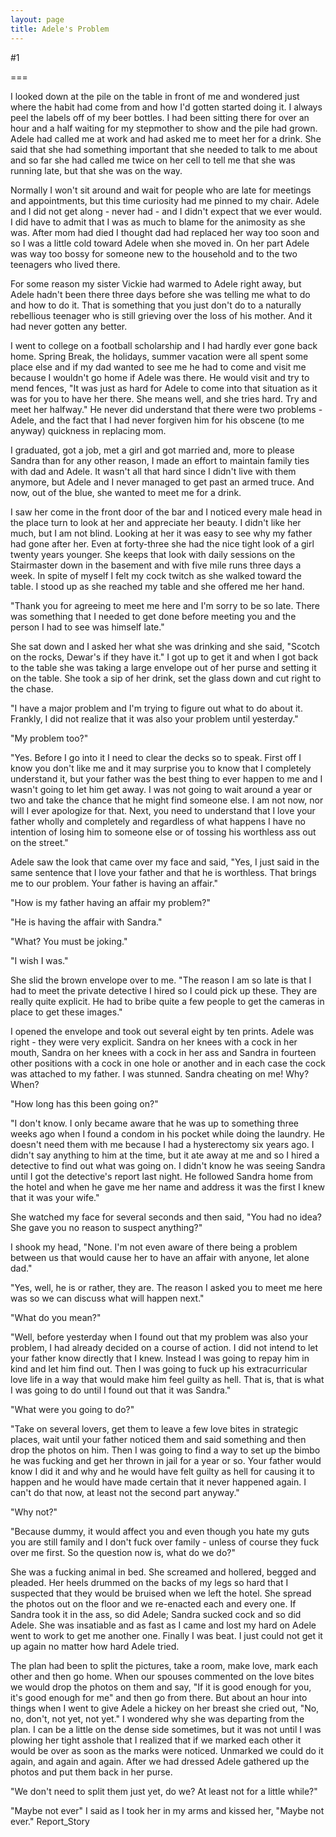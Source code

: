 ```yaml
---
layout: page
title: Adele's Problem
---
```

#1 

===

I looked down at the pile on the table in front of me and wondered just where the habit had come from and how I'd gotten started doing it. I always peel the labels off of my beer bottles. I had been sitting there for over an hour and a half waiting for my stepmother to show and the pile had grown. Adele had called me at work and had asked me to meet her for a drink. She said that she had something important that she needed to talk to me about and so far she had called me twice on her cell to tell me that she was running late, but that she was on the way. 

Normally I won't sit around and wait for people who are late for meetings and appointments, but this time curiosity had me pinned to my chair. Adele and I did not get along - never had - and I didn't expect that we ever would. I did have to admit that I was as much to blame for the animosity as she was. After mom had died I thought dad had replaced her way too soon and so I was a little cold toward Adele when she moved in. On her part Adele was way too bossy for someone new to the household and to the two teenagers who lived there. 

For some reason my sister Vickie had warmed to Adele right away, but Adele hadn't been there three days before she was telling me what to do and how to do it. That is something that you just don't do to a naturally rebellious teenager who is still grieving over the loss of his mother. And it had never gotten any better. 

I went to college on a football scholarship and I had hardly ever gone back home. Spring Break, the holidays, summer vacation were all spent some place else and if my dad wanted to see me he had to come and visit me because I wouldn't go home if Adele was there. He would visit and try to mend fences, "It was just as hard for Adele to come into that situation as it was for you to have her there. She means well, and she tries hard. Try and meet her halfway." He never did understand that there were two problems - Adele, and the fact that I had never forgiven him for his obscene (to me anyway) quickness in replacing mom. 

I graduated, got a job, met a girl and got married and, more to please Sandra than for any other reason, I made an effort to maintain family ties with dad and Adele. It wasn't all that hard since I didn't live with them anymore, but Adele and I never managed to get past an armed truce. And now, out of the blue, she wanted to meet me for a drink. 

I saw her come in the front door of the bar and I noticed every male head in the place turn to look at her and appreciate her beauty. I didn't like her much, but I am not blind. Looking at her it was easy to see why my father had gone after her. Even at forty-three she had the nice tight look of a girl twenty years younger. She keeps that look with daily sessions on the Stairmaster down in the basement and with five mile runs three days a week. In spite of myself I felt my cock twitch as she walked toward the table. I stood up as she reached my table and she offered me her hand. 

"Thank you for agreeing to meet me here and I'm sorry to be so late. There was something that I needed to get done before meeting you and the person I had to see was himself late." 

She sat down and I asked her what she was drinking and she said, "Scotch on the rocks, Dewar's if they have it." I got up to get it and when I got back to the table she was taking a large envelope out of her purse and setting it on the table. She took a sip of her drink, set the glass down and cut right to the chase. 

"I have a major problem and I'm trying to figure out what to do about it. Frankly, I did not realize that it was also your problem until yesterday." 

"My problem too?" 

"Yes. Before I go into it I need to clear the decks so to speak. First off I know you don't like me and it may surprise you to know that I completely understand it, but your father was the best thing to ever happen to me and I wasn't going to let him get away. I was not going to wait around a year or two and take the chance that he might find someone else. I am not now, nor will I ever apologize for that. Next, you need to understand that I love your father wholly and completely and regardless of what happens I have no intention of losing him to someone else or of tossing his worthless ass out on the street." 

Adele saw the look that came over my face and said, "Yes, I just said in the same sentence that I love your father and that he is worthless. That brings me to our problem. Your father is having an affair." 

"How is my father having an affair my problem?" 

"He is having the affair with Sandra." 

"What? You must be joking." 

"I wish I was." 

She slid the brown envelope over to me. "The reason I am so late is that I had to meet the private detective I hired so I could pick up these. They are really quite explicit. He had to bribe quite a few people to get the cameras in place to get these images." 

I opened the envelope and took out several eight by ten prints. Adele was right - they were very explicit. Sandra on her knees with a cock in her mouth, Sandra on her knees with a cock in her ass and Sandra in fourteen other positions with a cock in one hole or another and in each case the cock was attached to my father. I was stunned. Sandra cheating on me! Why? When? 

"How long has this been going on?" 

"I don't know. I only became aware that he was up to something three weeks ago when I found a condom in his pocket while doing the laundry. He doesn't need them with me because I had a hysterectomy six years ago. I didn't say anything to him at the time, but it ate away at me and so I hired a detective to find out what was going on. I didn't know he was seeing Sandra until I got the detective's report last night. He followed Sandra home from the hotel and when he gave me her name and address it was the first I knew that it was your wife." 

She watched my face for several seconds and then said, "You had no idea? She gave you no reason to suspect anything?" 

I shook my head, "None. I'm not even aware of there being a problem between us that would cause her to have an affair with anyone, let alone dad." 

"Yes, well, he is or rather, they are. The reason I asked you to meet me here was so we can discuss what will happen next." 

"What do you mean?" 

"Well, before yesterday when I found out that my problem was also your problem, I had already decided on a course of action. I did not intend to let your father know directly that I knew. Instead I was going to repay him in kind and let him find out. Then I was going to fuck up his extracurricular love life in a way that would make him feel guilty as hell. That is, that is what I was going to do until I found out that it was Sandra." 

"What were you going to do?" 

"Take on several lovers, get them to leave a few love bites in strategic places, wait until your father noticed them and said something and then drop the photos on him. Then I was going to find a way to set up the bimbo he was fucking and get her thrown in jail for a year or so. Your father would know I did it and why and he would have felt guilty as hell for causing it to happen and he would have made certain that it never happened again. I can't do that now, at least not the second part anyway." 

"Why not?" 

"Because dummy, it would affect you and even though you hate my guts you are still family and I don't fuck over family - unless of course they fuck over me first. So the question now is, what do we do?" 

She was a fucking animal in bed. She screamed and hollered, begged and pleaded. Her heels drummed on the backs of my legs so hard that I suspected that they would be bruised when we left the hotel. She spread the photos out on the floor and we re-enacted each and every one. If Sandra took it in the ass, so did Adele; Sandra sucked cock and so did Adele. She was insatiable and as fast as I came and lost my hard on Adele went to work to get me another one. Finally I was beat. I just could not get it up again no matter how hard Adele tried. 

The plan had been to split the pictures, take a room, make love, mark each other and then go home. When our spouses commented on the love bites we would drop the photos on them and say, "If it is good enough for you, it's good enough for me" and then go from there. But about an hour into things when I went to give Adele a hickey on her breast she cried out, "No, no, don't, not yet, not yet." I wondered why she was departing from the plan. I can be a little on the dense side sometimes, but it was not until I was plowing her tight asshole that I realized that if we marked each other it would be over as soon as the marks were noticed. Unmarked we could do it again, and again and again. After we had dressed Adele gathered up the photos and put them back in her purse. 

"We don't need to split them just yet, do we? At least not for a little while?" 

"Maybe not ever" I said as I took her in my arms and kissed her, "Maybe not ever." Report_Story 
